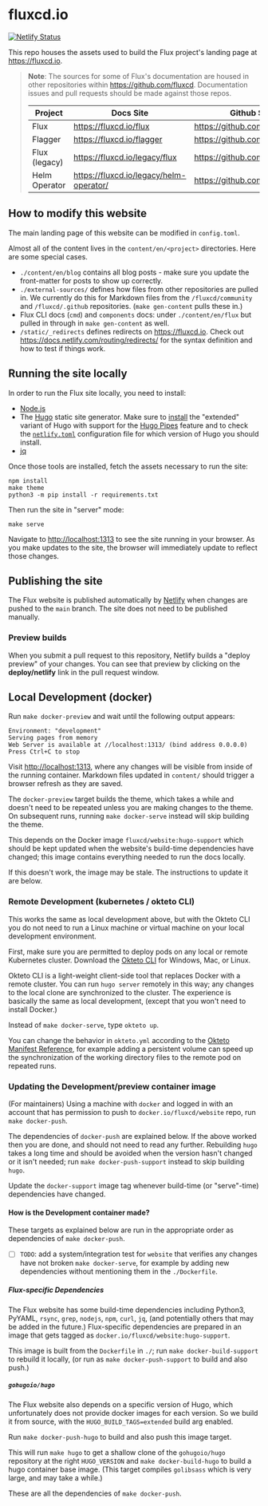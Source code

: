 # fluxcd.io

[![Netlify Status](https://api.netlify.com/api/v1/badges/fe297324-1b1d-4d66-96f7-0f8cb1abbe84/deploy-status)](https://app.netlify.com/sites/fluxcd/deploys)

This repo houses the assets used to build the Flux project's landing page at <https://fluxcd.io>.

> **Note**: The sources for some of Flux's documentation are housed in other repositories within <https://github.com/fluxcd>. Documentation issues and pull requests should be made against those repos.
>
> Project          | Docs Site                                 | Github Source
> ---------------- | ------------------------------------------| -------------
> Flux             | <https://fluxcd.io/flux>                  | <https://github.com/fluxcd/website>
> Flagger          | <https://fluxcd.io/flagger>               | <https://github.com/fluxcd/website>
> Flux (legacy)    | <https://fluxcd.io/legacy/flux>           | <https://github.com/fluxcd/website>
> Helm Operator    | <https://fluxcd.io/legacy/helm-operator/> | <https://github.com/fluxcd/website>

## How to modify this website

The main landing page of this website can be modified in `config.toml`.

Almost all of the content lives in the `content/en/<project>` directories. Here are some special cases.

- `./content/en/blog` contains all blog posts - make sure you update the front-matter for posts to show up correctly.
- `./external-sources/` defines how files from other repositories are pulled in. We currently do this for Markdown files from the `/fluxcd/community` and `/fluxcd/.github` repositories. (`make gen-content` pulls these in.)
- Flux CLI docs (`cmd`) and `components` docs: under `./content/en/flux` but pulled in through in `make gen-content` as well.
- `/static/_redirects` defines redirects on <https://fluxcd.io>. Check out <https://docs.netlify.com/routing/redirects/> for the syntax definition and how to test if things work.

## Running the site locally

In order to run the Flux site locally, you need to install:

- [Node.js](https://www.npmjs.com/get-npm)
- The [Hugo](https://gohugo.io) static site generator. Make sure to [install](https://gohugo.io/getting-started/installing/) the "extended" variant of Hugo with support for the [Hugo Pipes](https://gohugo.io/hugo-pipes/introduction/) feature and to check the [`netlify.toml`](https://github.com/fluxcd/website/blob/main/netlify.toml) configuration file for which version of Hugo you should install.
- [jq](https://stedolan.github.io/jq/download/)

Once those tools are installed, fetch the assets necessary to run the site:

```cli
npm install
make theme
python3 -m pip install -r requirements.txt
```

Then run the site in "server" mode:

```cli
make serve
```

Navigate to <http://localhost:1313> to see the site running in your browser. As you make updates to the site, the browser will immediately update to reflect those changes.

## Publishing the site

The Flux website is published automatically by [Netlify](https://netlify.com) when changes are pushed to the `main` branch. The site does not need to be published manually.

### Preview builds

When you submit a pull request to this repository, Netlify builds a "deploy preview" of your changes. You can see that preview by clicking on the **deploy/netlify** link in the pull request window.

## Local Development (docker)

Run `make docker-preview` and wait until the following output appears:

```cli
Environment: "development"
Serving pages from memory
Web Server is available at //localhost:1313/ (bind address 0.0.0.0)
Press Ctrl+C to stop
```

Visit [http://localhost:1313](http://localhost:1313), where any changes will be visible from inside of the running container. Markdown files updated in `content/` should trigger a browser refresh as they are saved.

The `docker-preview` target builds the theme, which takes a while and doesn't need to be repeated unless you are making changes to the theme. On subsequent runs, running `make docker-serve` instead will skip building the theme.

This depends on the Docker image `fluxcd/website:hugo-support` which should be kept updated when the website's build-time dependencies have changed; this image contains everything needed to run the docs locally.

If this doesn't work, the image may be stale. The instructions to update it are below.

### Remote Development (kubernetes / okteto CLI)

This works the same as local development above, but with the Okteto CLI you do not need to run a Linux machine or virtual machine on your local development environment.

First, make sure you are permitted to deploy pods on any local or remote Kubernetes cluster. Download the [Okteto CLI](https://okteto.com/docs/getting-started/installation/index.html) for Windows, Mac, or Linux.

Okteto CLI is a light-weight client-side tool that replaces Docker with a remote cluster. You can run `hugo server` remotely in this way; any changes to the local clone are synchronized to the cluster. The experience is basically the same as local development, (except that you won't need to install Docker.)

Instead of `make docker-serve`, type `okteto up`.

You can change the behavior in `okteto.yml` according to the [Okteto Manifest Reference](https://okteto.com/docs/reference/manifest/index.html), for example adding a persistent volume can speed up the synchronization of the working directory files to the remote pod on repeated runs.

### Updating the Development/preview container image

(For maintainers) Using a machine with `docker` and logged in with an account that has permission to push to `docker.io/fluxcd/website` repo, run `make docker-push`.

The dependencies of `docker-push` are explained below. If the above worked then you are done, and should not need to read any further. Rebuilding `hugo` takes a long time and should be avoided when the version hasn't changed or it isn't needed; run `make docker-push-support` instead to skip building `hugo`.

Update the `docker-support` image tag whenever build-time (or "serve"-time) dependencies have changed.

#### How is the Development container made?

These targets as explained below are run in the appropriate order as dependencies of `make docker-push`.

- [ ] `TODO`: add a system/integration test for `website` that verifies any changes have not broken `make docker-serve`, for example by adding new dependencies without mentioning them in the `./Dockerfile`.

##### Flux-specific Dependencies

The Flux website has some build-time dependencies including Python3, PyYAML, `rsync`, `grep`, `nodejs`, `npm`, `curl`, `jq`, (and potentially others that may be added in the future.) Flux-specific dependencies are prepared in an image that gets tagged as `docker.io/fluxcd/website:hugo-support`.

This image is built from the `Dockerfile` in `./`; run `make docker-build-support` to rebuild it locally, (or run as `make docker-push-support` to build and also push.)

##### `gohugoio/hugo`

The Flux website also depends on a specific version of Hugo, which unfortunately does not provide docker images for each version. So we build it from source, with the `HUGO_BUILD_TAGS=extended` build arg enabled.

Run `make docker-push-hugo` to build and also push this image target.

This will run `make hugo` to get a shallow clone of the `gohugoio/hugo` repository at the right `HUGO_VERSION` and `make docker-build-hugo` to build a hugo container base image. (This target compiles `golibsass` which is very large, and may take a while.)

These are all the dependencies of `make docker-push`.
